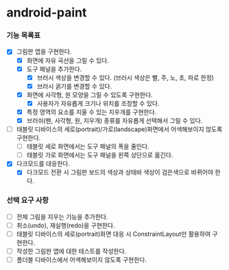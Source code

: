 # android-paint

### 기능 목록표

- [x] 그림판 앱을 구현한다.
  - [x] 화면에 자유 곡선을 그릴 수 있다.
  - [x] 도구 패널을 추가한다.
    - [x] 브러시 색상을 변경할 수 있다. (브러시 색상은 빨, 주, 노, 초, 파로 한정)
    - [x] 브러시 굵기를 변경할 수 있다.
  - [x] 화면에 사각형, 원 모양을 그릴 수 있도록 구현한다.
    - [x] 사용자가 자유롭게 크기나 위치를 조정할 수 있다.
  - [x] 특정 영역의 요소를 지울 수 있는 지우개를 구현한다.
  - [x] 브러쉬(펜, 사각형, 원, 지우개) 종류를 자유롭게 선택해서 그릴 수 있다.
- [ ] 태블릿 디바이스의 세로(portrait)/가로(landscape)화면에서 어색해보이지 않도록 구현한다.
  - [ ] 태블릿 세로 화면에서는 도구 패널의 폭을 줄인다.
  - [ ] 태블릿 가로 화면에서는 도구 패널을 왼쪽 상단으로 옮긴다.
- [x] 다크모드를 대응한다.
  - [x] 다크모드 전환 시 그림판 보드의 색상과 상태바 색상이 검은색으로 바뀌어야 한다.

### 선택 요구 사항
- [ ] 전체 그림을 지우는 기능을 추가한다.
- [ ] 취소(undo), 재실행(redo)을 구현한다.
- [ ] 태블릿 디바이스의 세로(portrait)화면 대응 시 ConstraintLayout만 활용하여 구현한다.
- [ ] 작성한 그림판 앱에 대한 테스트를 작성한다.
- [ ] 폴더블 디바이스에서 어색해보이지 않도록 구현한다.
